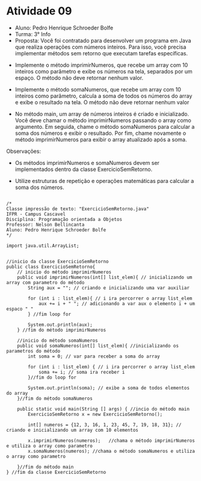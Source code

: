 # Atividade 09

* Aluno: Pedro Henrique Schroeder Bolfe
* Turma: 3° Info 
* Proposta: Você foi contratado para desenvolver um programa em Java que realiza operações com números inteiros. Para isso, você precisa implementar métodos sem retorno que executam tarefas específicas. 

- Implemente o método imprimirNumeros, que recebe um array com 10 inteiros como parâmetro e exibe os números na tela, separados por um espaço. O método não deve retornar nenhum valor.

- Implemente o método somaNumeros, que recebe um array com 10 inteiros como parâmetro, calcula a soma de todos os números do array e exibe o resultado na tela. O método não deve retornar nenhum valor 

- No método main, um array de números inteiros é criado e inicializado. Você deve chamar o método imprimirNumeros passando o array como argumento. Em seguida, chame o método somaNumeros para calcular a soma dos números e exibir o resultado. Por fim, chame novamente o método imprimirNumeros para exibir o array atualizado após a soma.

Observações:
* Os métodos imprimirNumeros e somaNumeros devem ser implementados dentro da classe ExercicioSemRetorno.

* Utilize estruturas de repetição e operações matemáticas para calcular a soma dos números.

```

/*
Classe impressão de texto: "ExercicioSemRetorno.java"
IFPR - Campus Cascavel
Disciplina: Programação orientada a Objetos
Professor: Nelson Bellincanta
Aluno: Pedro Henrique Schroeder Bolfe
*/

import java.util.ArrayList;


//inicio da classe ExercicioSemRetorno
public class ExercicioSemRetorno{  
    // inicio do método imprimirNumeros
    public void imprimirNumeros(int[] list_elem){ // inicializando um array com parametro do método
        String aux = ""; // criando e inicializando uma var auxiliar

        for (int i : list_elem){ // i ira percorrer o array list_elem
            aux += i + " "; // adicionando a var aux o elemento i + um espaco " " 
        } //fim loop for

        System.out.println(aux);
    } //fim do método imprimirNumeros

    //inicio do método somaNumeros
    public void somaNumeros(int[] list_elem){ //inicializando os parametros do método
        int soma = 0; // var para receber a soma do array

        for (int i : list_elem) { // i ira percorrer o array list_elem
            soma += i; // soma ira receber i
        }//fim do loop for
        
        System.out.println(soma); // exibe a soma de todos elementos do array
    }//fim do método somaNumeros

    public static void main(String [] args) { //incio do método main
        ExercicioSemRetorno x = new ExercicioSemRetorno();

        int[] numeros = {12, 3, 16, 1, 23, 45, 7, 19, 18, 31}; // criando e inicializando um array com 10 elementos

        x.imprimirNumeros(numeros);   //chama o método imprimirNumeros e utiliza o array como parametro
        x.somaNumeros(numeros); //chama o método somaNumeros e utiliza o array como parametro

    }//fim do método main
} //fim da classe ExercicioSemRetorno
